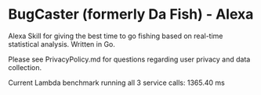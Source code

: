 # BugCaster (formerly Da Fish) - Alexa
Alexa Skill for giving the best time to go fishing based on real-time statistical analysis. Written in Go.

Please see PrivacyPolicy.md for questions regarding user privacy and data collection.

Current Lambda benchmark running all 3 service calls: 1365.40 ms
